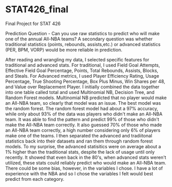# STAT426_final
Final Project for STAT 426

Prediction Question - Can you use raw statistics to predict who will make one of the annual All-NBA teams? A secondary question was whether traditional statistics (points, rebounds, assists,etc.) or advanced statistics (PER, BPM, VORP) would be more reliable in prediction.

After reading and wrangling my data, I selected specific features for traditional and advanced stats. For traditional, I used Field Goal Attempts, Effective Field Goal Percentage, Points, Total Rebounds, Assists, Blocks, and Steals. For Advanced metrics, I used Player Efficiency Rating, Usage Percentage, True Shooting Percentage, Box Plus Minus, Win Shares per 48, and Value over Replacement Player. I initially combined the data together into one table called total and used Multinomial NB, Decision Tree, and Random Forest models. Multinomial NB predicted that no player would make an All-NBA team, so clearly that model was an issue. The best model was the random forest. The random forest model had about a 97% accuracy, while only about 93% of the data was players who didn't make an All-NBA team. It was able to find the pattern and predict 99% of those who didn't make the All-NBA team correctly. It also guessed 70% of those who made an All-NBA team correctly, a high number considering only 6% of players make one of the teams.
I then separated the advanced and tradiitonal statistics back into their datasets and ran them through random forest models. To my surprise, the advanced statisitics were on average about a 1% higher than the traditional stats, despite the lack of usage until only recently. It showed that even back in the 80's, when advanced stats weren't utilized, these stats could reliably predict who would make an All-NBA team.
There could be some bias, however, in the variables I chose. I have a lot of experience with the NBA and so I chose the variables I felt would best predict from each category. 
